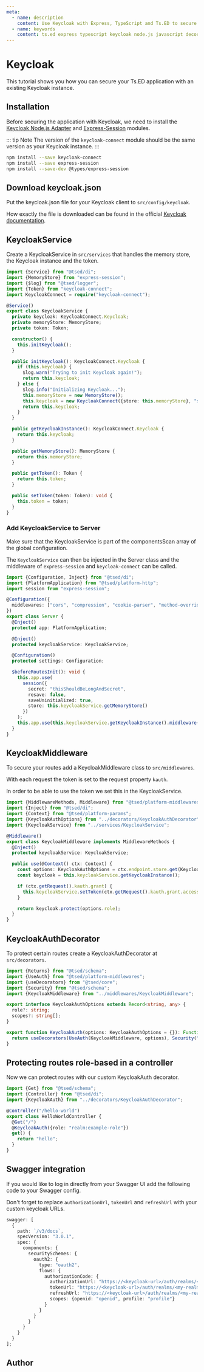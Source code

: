 ```yaml
---
meta:
  - name: description
    content: Use Keycloak with Express, TypeScript and Ts.ED to secure your application.
  - name: keywords
    content: ts.ed express typescript keycloak node.js javascript decorators
---
```


# Keycloak

<Banner src="/keycloak.svg" height="200" href="https://www.keycloak.org"></Banner>

This tutorial shows you how you can secure your Ts.ED application with an existing Keycloak instance.

## Installation

Before securing the application with Keycloak, we need to install the [Keycloak Node.js Adapter](https://www.npmjs.com/package/keycloak-connect) and [Express-Session](https://www.npmjs.com/package/express-session) modules.

::: tip Note
The version of the `keycloak-connect` module should be the same version as your Keycloak instance.
:::

```bash
npm install --save keycloak-connect
npm install --save express-session
npm install --save-dev @types/express-session
```

## Download keycloak.json

Put the keycloak.json file for your Keycloak client to `src/config/keycloak`.

How exactly the file is downloaded can be found in the official [Keycloak documentation](https://www.keycloak.org/docs/latest/securing_apps/index.html#_nodejs_adapter).

## KeycloakService

Create a KeycloakService in `src/services` that handles the memory store, the Keycloak instance and the token.

```typescript
import {Service} from "@tsed/di";
import {MemoryStore} from "express-session";
import {$log} from "@tsed/logger";
import {Token} from "keycloak-connect";
import KeycloakConnect = require("keycloak-connect");

@Service()
export class KeycloakService {
  private keycloak: KeycloakConnect.Keycloak;
  private memoryStore: MemoryStore;
  private token: Token;

  constructor() {
    this.initKeycloak();
  }

  public initKeycloak(): KeycloakConnect.Keycloak {
    if (this.keycloak) {
      $log.warn("Trying to init Keycloak again!");
      return this.keycloak;
    } else {
      $log.info("Initializing Keycloak...");
      this.memoryStore = new MemoryStore();
      this.keycloak = new KeycloakConnect({store: this.memoryStore}, "src/config/keycloak/keycloak.json");
      return this.keycloak;
    }
  }

  public getKeycloakInstance(): KeycloakConnect.Keycloak {
    return this.keycloak;
  }

  public getMemoryStore(): MemoryStore {
    return this.memoryStore;
  }

  public getToken(): Token {
    return this.token;
  }

  public setToken(token: Token): void {
    this.token = token;
  }
}
```

### Add KeycloakService to Server

Make sure that the KeycloakService is part of the componentsScan array of the global configuration.

The `KeycloakService` can then be injected in the Server class and the middleware of `express-session` and `keycloak-connect` can be called.

```typescript
import {Configuration, Inject} from "@tsed/di";
import {PlatformApplication} from "@tsed/platform-http";
import session from "express-session";

@Configuration({
  middlewares: ["cors", "compression", "cookie-parser", "method-override", "json-parser", "urlencoded-parser"]
})
export class Server {
  @Inject()
  protected app: PlatformApplication;

  @Inject()
  protected keycloakService: KeycloakService;

  @Configuration()
  protected settings: Configuration;

  $beforeRoutesInit(): void {
    this.app.use(
      session({
        secret: "thisShouldBeLongAndSecret",
        resave: false,
        saveUninitialized: true,
        store: this.keycloakService.getMemoryStore()
      })
    );
    this.app.use(this.keycloakService.getKeycloakInstance().middleware());
  }
}
```

## KeycloakMiddleware

To secure your routes add a KeycloakMiddleware class to `src/middlewares`.

With each request the token is set to the request property `kauth`.

In order to be able to use the token we set this in the KeycloakService.

```typescript
import {MiddlewareMethods, Middleware} from "@tsed/platform-middlewares";
import {Inject} from "@tsed/di";
import {Context} from "@tsed/platform-params";
import {KeycloakAuthOptions} from "../decorators/KeycloakAuthDecorator";
import {KeycloakService} from "../services/KeycloakService";

@Middleware()
export class KeycloakMiddleware implements MiddlewareMethods {
  @Inject()
  protected keycloakService: KeycloakService;

  public use(@Context() ctx: Context) {
    const options: KeycloakAuthOptions = ctx.endpoint.store.get(KeycloakMiddleware);
    const keycloak = this.keycloakService.getKeycloakInstance();

    if (ctx.getRequest().kauth.grant) {
      this.keycloakService.setToken(ctx.getRequest().kauth.grant.access_token);
    }

    return keycloak.protect(options.role);
  }
}
```

## KeycloakAuthDecorator

To protect certain routes create a KeycloakAuthDecorator at `src/decorators`.

```typescript
import {Returns} from "@tsed/schema";
import {UseAuth} from "@tsed/platform-middlewares";
import {useDecorators} from "@tsed/core";
import {Security} from "@tsed/schema";
import {KeycloakMiddleware} from "../middlewares/KeycloakMiddleware";

export interface KeycloakAuthOptions extends Record<string, any> {
  role?: string;
  scopes?: string[];
}

export function KeycloakAuth(options: KeycloakAuthOptions = {}): Function {
  return useDecorators(UseAuth(KeycloakMiddleware, options), Security("oauth2", ...(options.scopes || [])), Returns(403));
}
```

## Protecting routes role-based in a controller

Now we can protect routes with our custom KeycloakAuth decorator.

```typescript
import {Get} from "@tsed/schema";
import {Controller} from "@tsed/di";
import {KeycloakAuth} from "../decorators/KeycloakAuthDecorator";

@Controller("/hello-world")
export class HelloWorldController {
  @Get("/")
  @KeycloakAuth({role: "realm:example-role"})
  get() {
    return "hello";
  }
}
```

## Swagger integration

If you would like to log in directly from your Swagger UI add the following code to your Swagger config.

Don't forget to replace `authorizationUrl`, `tokenUrl` and `refreshUrl` with your custom keycloak URLs.

```typescript
swagger: [
  {
    path: `/v3/docs`,
    specVersion: "3.0.1",
    spec: {
      components: {
        securitySchemes: {
          oauth2: {
            type: "oauth2",
            flows: {
              authorizationCode: {
                authorizationUrl: "https://<keycloak-url>/auth/realms/<my-realm>/protocol/openid-connect/auth",
                tokenUrl: "https://<keycloak-url>/auth/realms/<my-realm>/protocol/openid-connect/token",
                refreshUrl: "https://<keycloak-url>/auth/realms/<my-realm>/protocol/openid-connect/token",
                scopes: {openid: "openid", profile: "profile"}
              }
            }
          }
        }
      }
    }
  }
];
```

## Author

<GithubContributors users="['xCryzed']"/>
